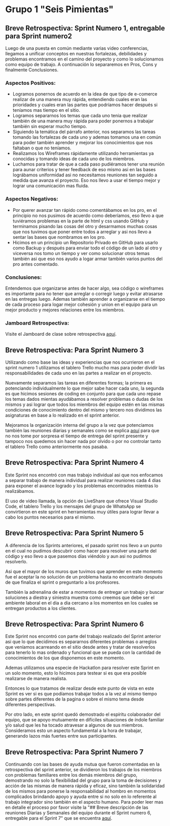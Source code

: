 # **Grupo 1 "Seis Pimientas"**

## **Breve Retrospectiva: Sprint Numero 1, entregable para Sprint numero2**


 Luego de una puesta en común mediante varias video conferencias, llegamos a unificar conceptos en nuestras fortalezas, debilidades y problemas encontramos en el camino del proyecto y como lo solucionamos como equipo de trabajo. A continuación lo separaremos en Pros, Cons y finalmente Conclusiones.


### Aspectos Positivos:

- Logramos ponernos de acuerdo en la idea de que tipo de e-comerce realizar de una manera muy rápida, entendiendo cuales eran las prioridades y cuales eran las partes que podríamos hacer después si teníamos mas tiempo en el sitio.
- Logramos separarnos los temas que cada uno tenia que realizar también de una manera muy rápida para poder ponernos a trabajar también sin esperar mucho tiempo.
- Siguiendo la temática del párrafo anterior, nos separamos las tareas tomando las fortalezas de cada uno y ademas tomamos una en común para poder también aprender y mejorar los conocimientos que nos faltaban o que no teníamos.
- Realizamos los Wireframes rápidamente  utilizando herramientas ya conocidas y tomando ideas de cada uno de los miembros.
- Luchamos para tratar de que a cada paso pudiéramos tener una reunión para aunar criterios y tener feedback de eso mismo asi en las bases lográbamos uniformidad asi no necesitamos reuniones tan seguido a medida que avanza el proyecto. Eso nos llevo a usar el tiempo mejor y lograr una comunicación mas fluida.


### Aspectos Negativos:

- Por querer avanzar tan rápido como comentábamos en los pro, en el principio no nos pusimos de acuerdo como deberíamos, eso llevo a que tuviéramos problemas en la parte de html y css usando GitHub y terminamos pisando las cosas del otro y desarmamos muchas cosas que nos tuvimos que poner entre todos a arreglar y asi nos llevo a sentar las bases que nombramos en los pro.
- Hicimos en un principio un Repositorio Privado en GitHub para usarlo como Backup y después para enviar todo el código de un lado al otro y viceversa nos tomo un tiempo y ver como solucionar otros temas también asi que eso nos ayudo a logar armar también varios puntos del pro antes comentado.


### Conclusiones:

Entendemos que organizarse antes de hacer algo, sea código o wireframes es importante para no tener que arreglar o corregir luego y evitar atrasarse en las entregas luego.
Ademas también aprender a organizarse en el tiempo de cada proceso para logar mejor cohesión y union en el equipo para un mejor producto y mejores relaciones entre los miembros.


### Jamboard Retrospectiva:

Visite el Jamboard de clase sobre retrospectiva <a href="https://jamboard.google.com/d/1gSiWsGhEW6OLD2pa5vIveuSdrlzMA62JwZjRDd6p6G4/viewer">aquí</a>.


## **Breve Retrospectiva: Para Sprint Numero 3**

Utilizando como base las ideas y experiencias que nos ocurrieron en el sprint numero 1 utilizamos el tablero Trello mucho mas para poder dividir las responsabilidades de cada uno en las partes a realizar en el proyecto. 

Nuevamente separamos las tareas en diferentes formas; la primera es potenciando individualmente lo que mejor sabe hacer cada uno, la segunda es que hicimos sesiones de coding en conjunto para que cada uno repase los temas dados mientas ayudábamos a resolver problemas o dudas de los mismos y asi lograr que todos los miembros del equipo estén en las mismas condiciones de conocimiento dentro del mismo y tercero nos dividimos las asignaturas en base a lo realizado en el sprint anterior.

Mejoramos la organización interna del grupo a la vez que potenciamos también las reuniones diarias y semanales como se explica <a href="https://github.com/Random003/grupo_1_6pimientas/blob/master/organization/weekly.md">aquí</a> para que no nos tome por sorpresa el tiempo de entrega del sprint presente y tampoco nos quedemos sin hacer nada por olvido o por no controlar tanto el tablero Trello como anteriormente nos pasaba.


## **Breve Retrospectiva: Para Sprint Numero 4**   

Este Sprint nos encontró con mas trabajo individual asi que nos enfocamos a separar trabajo de manera individual para realizar reuniones cada 4 dias para exponer el avance logrado y los problemas encontrados mientras lo realizábamos.

El uso de video llamada, la opción de LiveShare que ofrece Visual Studio Code, el tablero Trello y los mensajes del grupo de WhatsApp se convirtieron en este sprint en herramientas muy útiles para lograr llevar a cabo los puntos necesarios para el mismo.


## **Breve Retrospectiva: Para Sprint Numero 5** 

A diferencia de los Sprints anteriores, el pasado sprint nos llevo a un punto en el cual no pudimos descubrir como hacer para resolver una parte del código y eso llevo a que pasemos días viéndolo y aun asi no pudimos resolverlo.

Asi que el mayor de los muros que tuvimos que aprender en este momento fue el aceptar la no solución de un problema hasta no encontrarlo después de que finaliza el sprint o preguntarlo a los profesores.

También la adrenalina de estar a momentos de entregar un trabajo y buscar soluciones a diestra y siniestra muestra como creemos que debe ser el ambiente laboral en el dia a dia cercano a los momentos en los cuales se entregan productos a los clientes.


## **Breve Retrospectiva: Para Sprint Numero 6** 

Este Sprint nos encontró con parte del trabajo realizado del Sprint anterior asi que lo que decidimos es separarnos diferentes problemas o arreglos que veníamos acarreando en el sitio desde antes y tratar de resolverlos para tenerlo lo mas ordenado y funcional que se pueda con la cantidad de conocimientos de los que disponemos en este momento. 

Ademas utilizamos una especie de Hackatlon para resolver este Sprint en un solo momento, esto lo hicimos para testear si es que era posible realizarse de manera realista.

Entonces lo que tratamos de realizar desde este punto de vista en este Sprint es ver si es que podíamos trabajar todos a la vez al mismo tiempo sobre partes diferentes de la pagina o sobre el mismo tema desde diferentes perspectivas.

Por otro lado, en este sprint quedó demostrado el espíritu colaborador del equipo, que se apoyo mutuamente en difíciles situaciones de índole familiar y/o salud que les ha tocado atravesar a algunos de sus miembros. Consideramos esto un aspecto fundamental a la hora de trabajar, generando lazos más fuertes entre sus participantes. 


## **Breve Retrospectiva: Para Sprint Numero 7** 

Continuando con las bases de ayuda mutua que fueron comentadas en la retrospectiva del sprint anterior, se dividieron los trabajos de los miembros con problemas familiares entre los demás miembros del grupo, demostrando no solo la flexibilidad del grupo para la toma de decisiones y acción de las mismas de manera rápida y eficaz, sino también la solidaridad de los mismos para ponerse la responsabilidad al hombro en momentos complicados brindando apoyo y ayuda entre si no solo en lo referente al trabajo integrador sino también en el aspecto humano. Para poder leer mas en detalle el proceso por favor visite la "## Breve descripción de las reuniones Diarias y Semanales del equipo durante el Sprint numero 6, entregable para el Sprint 7" que se encuentra <a href="https://github.com/Random003/grupo_1_6pimientas/blob/master/organization/weekly.md">aquí</a>.